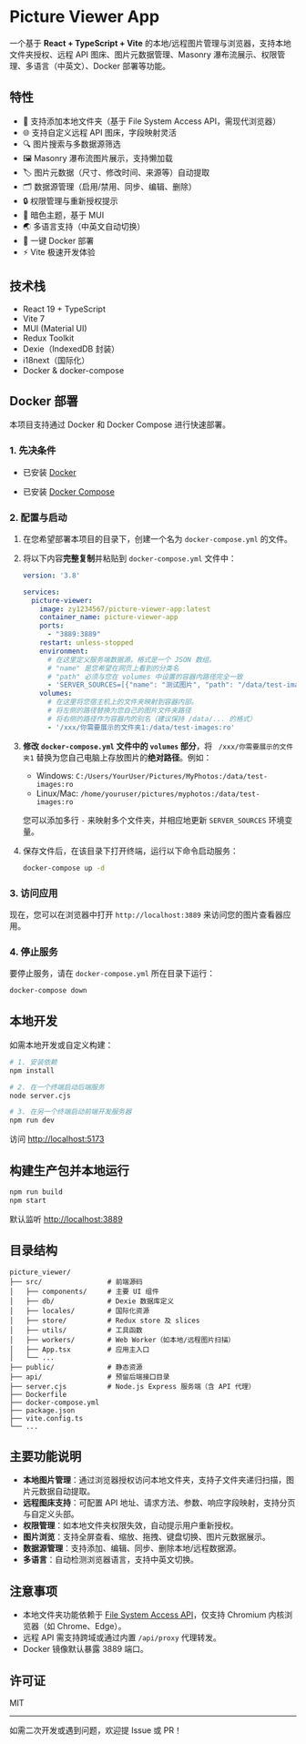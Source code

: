 # Picture Viewer App

一个基于 **React + TypeScript + Vite** 的本地/远程图片管理与浏览器，支持本地文件夹授权、远程 API 图床、图片元数据管理、Masonry 瀑布流展示、权限管理、多语言（中英文）、Docker 部署等功能。

## 特性

- 📁 支持添加本地文件夹（基于 File System Access API，需现代浏览器）
- 🌐 支持自定义远程 API 图床，字段映射灵活
- 🔍 图片搜索与多数据源筛选
- 🖼 Masonry 瀑布流图片展示，支持懒加载
- 🏷 图片元数据（尺寸、修改时间、来源等）自动提取
- 🗂 数据源管理（启用/禁用、同步、编辑、删除）
- 🔒 权限管理与重新授权提示
- 🌙 暗色主题，基于 MUI
- 🌏 多语言支持（中英文自动切换）
- 🐳 一键 Docker 部署
- ⚡️ Vite 极速开发体验

## 技术栈

- React 19 + TypeScript
- Vite 7
- MUI (Material UI)
- Redux Toolkit
- Dexie（IndexedDB 封装）
- i18next（国际化）
- Docker & docker-compose
## Docker 部署

本项目支持通过 Docker 和 Docker Compose 进行快速部署。

### 1. 先决条件

-   已安装 [Docker](https://www.docker.com/get-started)

-   已安装 [Docker Compose](https://docs.docker.com/compose/install/)

### 2. 配置与启动

1.  在您希望部署本项目的目录下，创建一个名为 `docker-compose.yml` 的文件。

2.  将以下内容**完整复制**并粘贴到 `docker-compose.yml` 文件中：

    ```yaml
    version: '3.8'

    services:
      picture-viewer:
        image: zy1234567/picture-viewer-app:latest
        container_name: picture-viewer-app
        ports:
          - "3889:3889"
        restart: unless-stopped
        environment:
          # 在这里定义服务端数据源，格式是一个 JSON 数组。
          # "name" 是您希望在网页上看到的分类名
          # "path" 必须与您在 volumes 中设置的容器内路径完全一致
          - 'SERVER_SOURCES=[{"name": "测试图片", "path": "/data/test-images"}]'
        volumes:
          # 在这里将您宿主机上的文件夹映射到容器内部。
          # 将左侧的路径替换为您自己的图片文件夹路径
          # 将右侧的路径作为容器内的别名（建议保持 /data/... 的格式）
          - '/xxx/你需要展示的文件夹1:/data/test-images:ro'
    ```

3.  **修改 `docker-compose.yml` 文件中的 `volumes` 部分**，将 ` /xxx/你需要展示的文件夹1` 替换为您自己电脑上存放图片的**绝对路径**。例如：
    -   Windows: `C:/Users/YourUser/Pictures/MyPhotos:/data/test-images:ro`
    -   Linux/Mac: `/home/youruser/pictures/myphotos:/data/test-images:ro`

    您可以添加多行 `-` 来映射多个文件夹，并相应地更新 `SERVER_SOURCES` 环境变量。

4.  保存文件后，在该目录下打开终端，运行以下命令启动服务：

    ```bash
    docker-compose up -d
    ```

### 3. 访问应用

现在，您可以在浏览器中打开 `http://localhost:3889` 来访问您的图片查看器应用。

### 4. 停止服务

要停止服务，请在 `docker-compose.yml` 所在目录下运行：

```bash
docker-compose down
```

## 本地开发

如需本地开发或自定义构建：

```bash
# 1. 安装依赖
npm install

# 2. 在一个终端启动后端服务
node server.cjs

# 3. 在另一个终端启动前端开发服务器
npm run dev
```

访问 [http://localhost:5173](http://localhost:5173)

## 构建生产包并本地运行

```bash
npm run build
npm start
```

默认监听 [http://localhost:3889](http://localhost:3889)


## 目录结构

```
picture_viewer/
├── src/                # 前端源码
│   ├── components/     # 主要 UI 组件
│   ├── db/             # Dexie 数据库定义
│   ├── locales/        # 国际化资源
│   ├── store/          # Redux store 及 slices
│   ├── utils/          # 工具函数
│   ├── workers/        # Web Worker（如本地/远程图片扫描）
│   ├── App.tsx         # 应用主入口
│   └── ...
├── public/             # 静态资源
├── api/                # 预留后端接口目录
├── server.cjs          # Node.js Express 服务端（含 API 代理）
├── Dockerfile
├── docker-compose.yml
├── package.json
├── vite.config.ts
└── ...
```

## 主要功能说明

- **本地图片管理**：通过浏览器授权访问本地文件夹，支持子文件夹递归扫描，图片元数据自动提取。
- **远程图床支持**：可配置 API 地址、请求方法、参数、响应字段映射，支持分页与自定义头部。
- **权限管理**：如本地文件夹权限失效，自动提示用户重新授权。
- **图片浏览**：支持全屏查看、缩放、拖拽、键盘切换、图片元数据展示。
- **数据源管理**：支持添加、编辑、同步、删除本地/远程数据源。
- **多语言**：自动检测浏览器语言，支持中英文切换。

## 注意事项

- 本地文件夹功能依赖于 [File System Access API](https://developer.mozilla.org/zh-CN/docs/Web/API/File_System_Access_API)，仅支持 Chromium 内核浏览器（如 Chrome、Edge）。
- 远程 API 需支持跨域或通过内置 `/api/proxy` 代理转发。
- Docker 镜像默认暴露 3889 端口。

## 许可证

MIT

---

如需二次开发或遇到问题，欢迎提 Issue 或 PR！